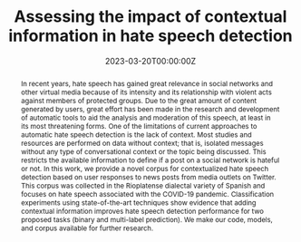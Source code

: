 ---
title: Assessing the impact of contextual information in hate speech detection

# subtitle: Evidence from the Case of the Greater Buenos Aires Agglomerate
 
publication: '*IEEE Accesss* 11'

# author_notes:
# - Equal contribution
# - Equal contribution
authors:
- Juan Manuel Pérez
- Franco Luque
- Demian Zayat
- Martín Kondratzky
- Agustín Moro
- Pablo Santiago Serrati
- Joaquín Zajac
- Paula Miguel
- Natalia Debandi
- Agustín Gravano
- Viviana Cotik

abstract: "In recent years, hate speech has gained great relevance in social networks and other virtual media because of its intensity and its relationship with violent acts against members of protected groups. Due to the great amount of content generated by users, great effort has been made in the research and development of automatic tools to aid the analysis and moderation of this speech, at least in its most threatening forms. One of the limitations of current approaches to automatic hate speech detection is the lack of context. Most studies and resources are performed on data without context; that is, isolated messages without any type of conversational context or the topic being discussed. This restricts the available information to define if a post on a social network is hateful or not. In this work, we provide a novel corpus for contextualized hate speech detection based on user responses to news posts from media outlets on Twitter. This corpus was collected in the Rioplatense dialectal variety of Spanish and focuses on hate speech associated with the COVID-19 pandemic. Classification experiments using state-of-the-art techniques show evidence that adding contextual information improves hate speech detection performance for two proposed tasks (binary and multi-label prediction). We make our code, models, and corpus available for further research."

tags:
- NLP
- Text Classification
- Hate Speech detection with contextual information
- Spanish annotated corpus
- COVID-19 Hate Speech

date: "2023-03-20T00:00:00Z"
doi: "10.1109/ACCESS.2023.3258973"
featured: true
image:
  focal_point: ""
  preview_only: false
projects: []

# Publication type.
# Legend: 0 = Uncategorized; 1 = Conference paper; 2 = Journal article;
# 3 = Preprint / Working Paper; 4 = Report; 5 = Book; 6 = Book section;
# 7 = Thesis; 8 = Patent
publication_types: ["2"]
publishDate: "2023-03-20T00:00:00Z"

url_pdf: 'https://ieeexplore.ieee.org/stamp/stamp.jsp?tp=&arnumber=10076443'
---